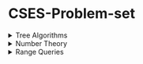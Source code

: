 # CSES-Problem-set

<details><summary>Tree Algorithms</summary>
  <p>
    
[Tree Matching](https://cses.fi/problemset/task/1130/) - [solution by ar_rony1](https://cses.fi/paste/5063358e3ad179a7614a16/)

[Tree Distances II](https://cses.fi/problemset/task/1133/) - [Solution by ar_rony1](https://cses.fi/paste/53eff2f0f436fb2861505d/)  

[Tree Distances I](https://cses.fi/problemset/task/1132) - [Solution by ar_rony1](https://cses.fi/paste/10b381d157426b8e614e49/)

[Company Queries I](https://cses.fi/problemset/task/1687) - [Solution by ar_rony1](https://cses.fi/paste/9453356b4844de3d5d6e7a/)

[Company Queries II](https://cses.fi/problemset/task/1688) - [Solution by ar_rony1](https://cses.fi/paste/08a29633ef085fdd618be0/)

[Distance Queries](https://cses.fi/problemset/task/1135) - [Solution by ar_rony1](https://cses.fi/paste/07041f0d5acf0e43618c40/)

[Counting Paths](https://cses.fi/problemset/task/1136) - [Solution by ar_rony1](https://cses.fi/paste/f16d68382a7b97796196c5/)

[Subtree Queries](https://cses.fi/problemset/task/1137) - [Solution by ar_rony1](https://cses.fi/paste/237707c8fc261ffc61a959/)

[Path Queries](https://cses.fi/problemset/task/1138) - [Solution by ar_rony1](https://cses.fi/paste/dbb8fe58a3406bf261a9c9/)

[Distinct Colors](https://cses.fi/problemset/task/1139) - [Solution by ar_rony1](https://cses.fi/paste/a0d16dafacc8037a61ad2c/)

</p>
</details>

<details><summary>Number Theory</summary>
  <p>
    
[Distributing Apples](https://cses.fi/problemset/task/1716) - [solution by ar_rony1](https://cses.fi/paste/06074e54d99c3bb248646e/)

[Christmas Party](https://cses.fi/problemset/task/1717/) - [Solution by ar_rony1](https://cses.fi/paste/98a2da5e2b4745334865d8/)
</p>
</details>

<details><summary>Range Queries</summary>
  <p>
    
[Static Range Minimum Queries](https://cses.fi/problemset/task/1647/) - [solution by ar_rony1](https://cses.fi/paste/486e757d5d10a3dc4f6874/)

[Range Xor Queries](https://cses.fi/problemset/task/1650) - [solution by ar_rony1](https://cses.fi/paste/6eaed65683ac330d5d4a88/)

[Hotel Queries](https://cses.fi/problemset/task/1143) - [solution by ar_rony1](https://cses.fi/paste/097c6f6f4f65b05660ed3e/)

[List Removals](https://cses.fi/problemset/task/1749) - [solution by ar_rony1](https://cses.fi/paste/d860a70f95f193de60f051/)

[Prefix Sum Queries](https://cses.fi/problemset/task/2166) - [solution by ar_rony1](https://cses.fi/paste/334b643029ccb4c760f0d2/)

[Pizzeria Queries](https://cses.fi/problemset/task/2206/) [Solution by ar_rony1](https://cses.fi/paste/3ed2cb27fa8443df60f33b/)





</p>
</details>


